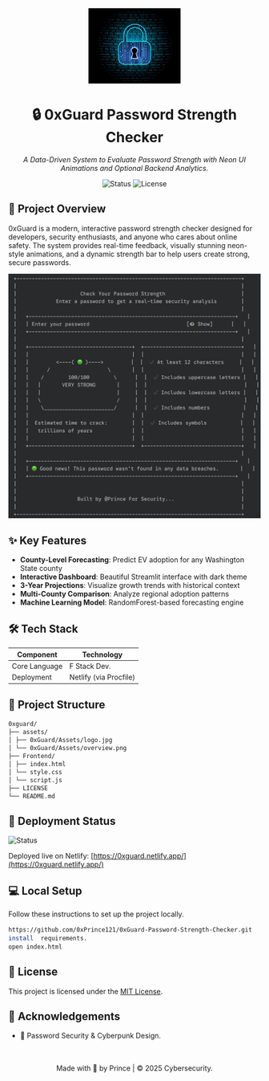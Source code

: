 <div align="center">
  <img style="height:150px;" src="0xGuard/Assets/logo.jpg" alt="EV Forecast Dashboard">
  <h1> 🔒 0xGuard Password Strength Checker </h1>
  <p><em> A Data-Driven System to Evaluate Password Strength with Neon UI Animations and Optional Backend Analytics. </em></p>
  
  <p>
    <img src="https://img.shields.io/badge/Status-Completed-gree?style=flat&logo=github" alt="Status">
    <img src="https://img.shields.io/badge/License-MIT-green?style=flat" alt="License">
  </p>
</div>

## 📌 Project Overview

0xGuard is a modern, interactive password strength checker designed for developers, security enthusiasts, and anyone who cares about online safety. The system provides real-time feedback, visually stunning neon-style animations, and a dynamic strength bar to help users create strong, secure passwords.

![Dashboard Preview](0xGuard/Assets/overview.png)

## ✨ Key Features

- **County-Level Forecasting**: Predict EV adoption for any Washington State county
- **Interactive Dashboard**: Beautiful Streamlit interface with dark theme
- **3-Year Projections**: Visualize growth trends with historical context
- **Multi-County Comparison**: Analyze regional adoption patterns
- **Machine Learning Model**: RandomForest-based forecasting engine

## 🛠️ Tech Stack

| Component           | Technology                          |
|---------------------|-------------------------------------|
| Core Language       | F Stack Dev.                        |
| Deployment          | Netlify (via Procfile)              |

## 📂 Project Structure
```
0xguard/
├── assets/
│ ├── 0xGuard/Assets/logo.jpg
│ └── 0xGuard/Assets/overview.png
├── Frontend/
│ ├── index.html
│ └── style.css
│ └── script.js
├── LICENSE
└── README.md
```

## 🚀 Deployment Status

<img src="https://img.shields.io/badge/Status-Completed-gree?style=flat&logo=github" alt="Status">
<!-- [![Render Deployment Status](https://api.render.com/deploy/srv-d26cvvffte5s73enuqs0?type=badge)](https://ev-demand-forecast.onrender.com) -->

Deployed live on Netlify: [https://0xguard.netlify.app/](https://0xguard.netlify.app/)

## 💻 Local Setup
Follow these instructions to set up the project locally.

```bash
https://github.com/0xPrince121/0xGuard-Password-Strength-Checker.git
install  requirements.
open index.html
```

## 📄 License

This project is licensed under the [MIT License](LICENSE).

## 🙏 Acknowledgements
- 🔐 Password Security & Cyberpunk Design.

<br>
<br>
<div align="center"> Made with 💌  by Prince | © 2025 Cybersecurity.
  </div>

